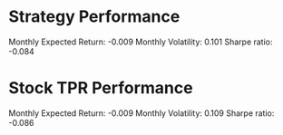 # Strategy Performance
Monthly Expected Return: -0.009
Monthly Volatility: 0.101
Sharpe ratio: -0.084
# Stock TPR Performance
Monthly Expected Return: -0.009
Monthly Volatility: 0.109
Sharpe ratio: -0.086

